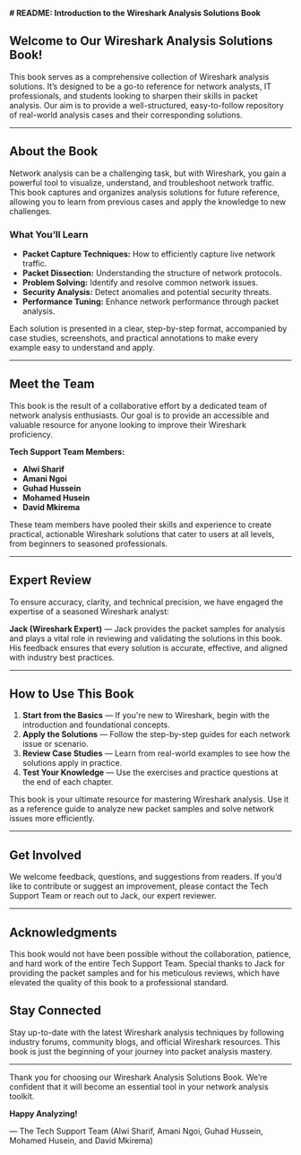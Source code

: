 **# README: Introduction to the Wireshark Analysis Solutions Book**

## **Welcome to Our Wireshark Analysis Solutions Book!**

This book serves as a comprehensive collection of Wireshark analysis solutions. It’s designed to be a go-to reference for network analysts, IT professionals, and students looking to sharpen their skills in packet analysis. Our aim is to provide a well-structured, easy-to-follow repository of real-world analysis cases and their corresponding solutions.

---

## **About the Book**

Network analysis can be a challenging task, but with Wireshark, you gain a powerful tool to visualize, understand, and troubleshoot network traffic. This book captures and organizes analysis solutions for future reference, allowing you to learn from previous cases and apply the knowledge to new challenges.

### **What You’ll Learn**

- **Packet Capture Techniques:** How to efficiently capture live network traffic.
- **Packet Dissection:** Understanding the structure of network protocols.
- **Problem Solving:** Identify and resolve common network issues.
- **Security Analysis:** Detect anomalies and potential security threats.
- **Performance Tuning:** Enhance network performance through packet analysis.

Each solution is presented in a clear, step-by-step format, accompanied by case studies, screenshots, and practical annotations to make every example easy to understand and apply.

---

## **Meet the Team**

This book is the result of a collaborative effort by a dedicated team of network analysis enthusiasts. Our goal is to provide an accessible and valuable resource for anyone looking to improve their Wireshark proficiency.

**Tech Support Team Members:**

- **Alwi Sharif**
- **Amani Ngoi**
- **Guhad Hussein**
- **Mohamed Husein**
- **David Mkirema**

These team members have pooled their skills and experience to create practical, actionable Wireshark solutions that cater to users at all levels, from beginners to seasoned professionals.

---

## **Expert Review**

To ensure accuracy, clarity, and technical precision, we have engaged the expertise of a seasoned Wireshark analyst:

**Jack (Wireshark Expert)** — Jack provides the packet samples for analysis and plays a vital role in reviewing and validating the solutions in this book. His feedback ensures that every solution is accurate, effective, and aligned with industry best practices.

---

## **How to Use This Book**

1. **Start from the Basics** — If you're new to Wireshark, begin with the introduction and foundational concepts.
2. **Apply the Solutions** — Follow the step-by-step guides for each network issue or scenario.
3. **Review Case Studies** — Learn from real-world examples to see how the solutions apply in practice.
4. **Test Your Knowledge** — Use the exercises and practice questions at the end of each chapter.

This book is your ultimate resource for mastering Wireshark analysis. Use it as a reference guide to analyze new packet samples and solve network issues more efficiently.

---

## **Get Involved**

We welcome feedback, questions, and suggestions from readers. If you’d like to contribute or suggest an improvement, please contact the Tech Support Team or reach out to Jack, our expert reviewer.

---

## **Acknowledgments**

This book would not have been possible without the collaboration, patience, and hard work of the entire Tech Support Team. Special thanks to Jack for providing the packet samples and for his meticulous reviews, which have elevated the quality of this book to a professional standard.

## **Stay Connected**

Stay up-to-date with the latest Wireshark analysis techniques by following industry forums, community blogs, and official Wireshark resources. This book is just the beginning of your journey into packet analysis mastery.

---

Thank you for choosing our Wireshark Analysis Solutions Book. We’re confident that it will become an essential tool in your network analysis toolkit.

**Happy Analyzing!**

— The Tech Support Team (Alwi Sharif, Amani Ngoi, Guhad Hussein, Mohamed Husein, and David Mkirema)
